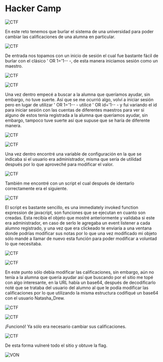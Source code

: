 # Hacker Camp

![CTF](img/1.png)

En este reto tenemos que burlar el sistema de una universidad para poder cambiar las calificaciones de una alumna en particular.

![CTF](img/2.png)

De entrada nos topamos con un inicio de sesión el cual fue bastante fácil de burlar con el clásico ' OR 1='1-- -,
de esta manera iniciamos sesión como un maestro.

![CTF](img/3.png)

![CTF](img/4.png)

Una vez dentro empecé a buscar a la alumna que queríamos ayudar, sin embargo, no tuve suerte. Así que se me ocurrió algo,
volví a iniciar sesión pero en lugar de utilizar ' OR 1='1-- - utilicé ' OR id='1-- - y fui variando el id para iniciar sesión
con las cuentas de diferentes maestros para ver si alguno de estos tenía registrada a la alumna que queríamos ayudar, sin embargo,
tampoco tuve suerte así que supuse que se haría de diferente manera.

![CTF](img/5.jpg)


![CTF](img/6.jpg)

Una vez dentro encontré una variable de configuración en la que se indicaba si el usuario era administrador, misma que sería de utilidad después por lo que aproveché para modificar el valor.

![CTF](img/7.jpg)

También me encontré con un script el cual después de identarlo correctamente era el siguiente.

![CTF](img/8.png)

El script es bastante sencillo, es una immediately invoked function expression de javacript, son funciones que se ejecutan en cuanto son
creadas. Esta recibía el objeto que mostré anteriormente y validaba si este era administrador, en caso de serlo le agregaba un event listener a cada alumno registrado, y una vez que era clickeado te enviaría a una ventana donde podrías modificar sus notas por lo que
una vez modificado mi objeto sólo mandé a llamar de nuevo esta función para poder modificar a voluntad lo que necesitaba.

![CTF](img/9.jpg)

![CTF](img/10.jpg)

En este punto sólo debía modificar las calificaciones, sin embargo, aún no tenía a la alumna que quería ayudar así que buscando por el sitio me topé con algo interesante, en la URL había un base64, después de decodificarlo noté que se trataba del usuario del alumno al
que le podía modificar las calificaciones por lo que utilizando la misma estructura codifiqué un base64 con el usuario Natasha_Drew.

![CTF](img/11.png)

![CTF](img/12.png)

¡Funcionó! Ya sólo era necesario cambiar sus calificaciones.

![CTF](img/13.png)

De esta forma vulneré todo el sitio y obtuve la flag.

![VON](../../von.gif)
